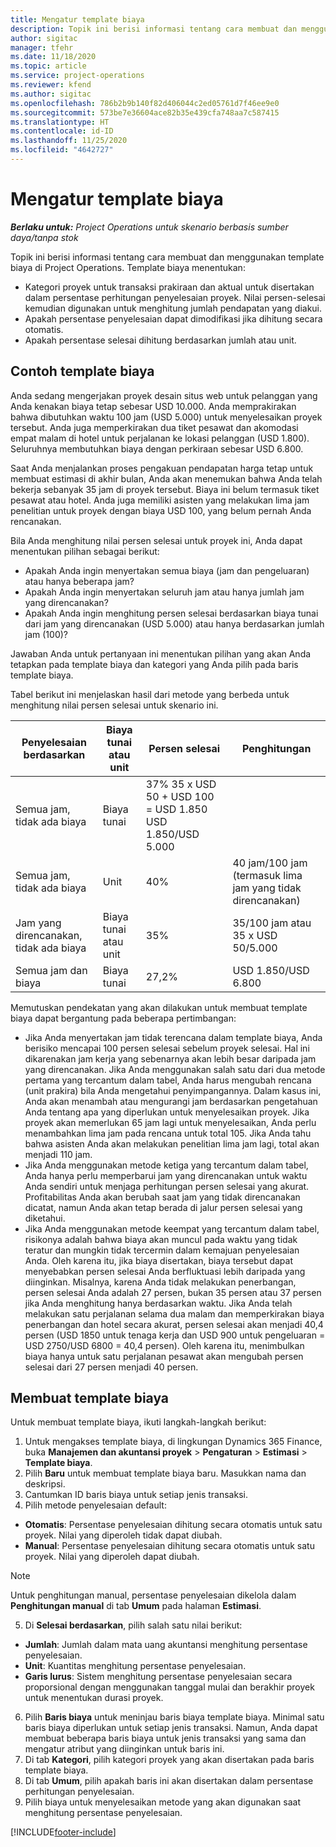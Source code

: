 ```yaml
---
title: Mengatur template biaya
description: Topik ini berisi informasi tentang cara membuat dan menggunakan template biaya di Project Operations.
author: sigitac
manager: tfehr
ms.date: 11/18/2020
ms.topic: article
ms.service: project-operations
ms.reviewer: kfend
ms.author: sigitac
ms.openlocfilehash: 786b2b9b140f82d406044c2ed05761d7f46ee9e0
ms.sourcegitcommit: 573be7e36604ace82b35e439cfa748aa7c587415
ms.translationtype: HT
ms.contentlocale: id-ID
ms.lasthandoff: 11/25/2020
ms.locfileid: "4642727"
---
```

# <a name="set-up-cost-templates"></a>Mengatur template biaya

_**Berlaku untuk:** Project Operations untuk skenario berbasis sumber daya/tanpa stok_


Topik ini berisi informasi tentang cara membuat dan menggunakan template biaya di Project Operations. Template biaya menentukan:

- Kategori proyek untuk transaksi prakiraan dan aktual untuk disertakan dalam persentase perhitungan penyelesaian proyek. Nilai persen-selesai kemudian digunakan untuk menghitung jumlah pendapatan yang diakui.
- Apakah persentase penyelesaian dapat dimodifikasi jika dihitung secara otomatis.
- Apakah persentase selesai dihitung berdasarkan jumlah atau unit.

## <a name="cost-template-example"></a>Contoh template biaya

Anda sedang mengerjakan proyek desain situs web untuk pelanggan yang Anda kenakan biaya tetap sebesar USD 10.000. Anda memprakirakan bahwa dibutuhkan waktu 100 jam (USD 5.000) untuk menyelesaikan proyek tersebut. Anda juga memperkirakan dua tiket pesawat dan akomodasi empat malam di hotel untuk perjalanan ke lokasi pelanggan (USD 1.800). Seluruhnya membutuhkan biaya dengan perkiraan sebesar USD 6.800.

Saat Anda menjalankan proses pengakuan pendapatan harga tetap untuk membuat estimasi di akhir bulan, Anda akan menemukan bahwa Anda telah bekerja sebanyak 35 jam di proyek tersebut. Biaya ini belum termasuk tiket pesawat atau hotel. Anda juga memiliki asisten yang melakukan lima jam penelitian untuk proyek dengan biaya USD 100, yang belum pernah Anda rencanakan.

Bila Anda menghitung nilai persen selesai untuk proyek ini, Anda dapat menentukan pilihan sebagai berikut:

- Apakah Anda ingin menyertakan semua biaya (jam dan pengeluaran) atau hanya beberapa jam?
- Apakah Anda ingin menyertakan seluruh jam atau hanya jumlah jam yang direncanakan?
- Apakah Anda ingin menghitung persen selesai berdasarkan biaya tunai dari jam yang direncanakan (USD 5.000) atau hanya berdasarkan jumlah jam (100)?

Jawaban Anda untuk pertanyaan ini menentukan pilihan yang akan Anda tetapkan pada template biaya dan kategori yang Anda pilih pada baris template biaya.

Tabel berikut ini menjelaskan hasil dari metode yang berbeda untuk menghitung nilai persen selesai untuk skenario ini.

| Penyelesaian berdasarkan | Biaya tunai atau unit | Persen selesai | Penghitungan |
| --- | --- | --- | --- |
| Semua jam, tidak ada biaya | Biaya tunai | 37% 35 x USD 50 + USD 100 = USD 1.850 USD 1.850/USD 5.000 |
| Semua jam, tidak ada biaya | Unit | 40% | 40 jam/100 jam (termasuk lima jam yang tidak direncanakan) |
| Jam yang direncanakan, tidak ada biaya | Biaya tunai atau unit | 35% | 35/100 jam atau 35 x USD 50/5.000 |
| Semua jam dan biaya | Biaya tunai | 27,2% | USD 1.850/USD 6.800 |

Memutuskan pendekatan yang akan dilakukan untuk membuat template biaya dapat bergantung pada beberapa pertimbangan:

- Jika Anda menyertakan jam tidak terencana dalam template biaya, Anda berisiko mencapai 100 persen selesai sebelum proyek selesai. Hal ini dikarenakan jam kerja yang sebenarnya akan lebih besar daripada jam yang direncanakan. Jika Anda menggunakan salah satu dari dua metode pertama yang tercantum dalam tabel, Anda harus mengubah rencana (unit prakira) bila Anda mengetahui penyimpangannya. Dalam kasus ini, Anda akan menambah atau mengurangi jam berdasarkan pengetahuan Anda tentang apa yang diperlukan untuk menyelesaikan proyek. Jika proyek akan memerlukan 65 jam lagi untuk menyelesaikan, Anda perlu menambahkan lima jam pada rencana untuk total 105. Jika Anda tahu bahwa asisten Anda akan melakukan penelitian lima jam lagi, total akan menjadi 110 jam.
- Jika Anda menggunakan metode ketiga yang tercantum dalam tabel, Anda hanya perlu memperbarui jam yang direncanakan untuk waktu Anda sendiri untuk menjaga perhitungan persen selesai yang akurat. Profitabilitas Anda akan berubah saat jam yang tidak direncanakan dicatat, namun Anda akan tetap berada di jalur persen selesai yang diketahui.
- Jika Anda menggunakan metode keempat yang tercantum dalam tabel, risikonya adalah bahwa biaya akan muncul pada waktu yang tidak teratur dan mungkin tidak tercermin dalam kemajuan penyelesaian Anda. Oleh karena itu, jika biaya disertakan, biaya tersebut dapat menyebabkan persen selesai Anda berfluktuasi lebih daripada yang diinginkan. Misalnya, karena Anda tidak melakukan penerbangan, persen selesai Anda adalah 27 persen, bukan 35 persen atau 37 persen jika Anda menghitung hanya berdasarkan waktu. Jika Anda telah melakukan satu perjalanan selama dua malam dan memperkirakan biaya penerbangan dan hotel secara akurat, persen selesai akan menjadi 40,4 persen (USD 1850 untuk tenaga kerja dan USD 900 untuk pengeluaran = USD 2750/USD 6800 = 40,4 persen). Oleh karena itu, menimbulkan biaya hanya untuk satu perjalanan pesawat akan mengubah persen selesai dari 27 persen menjadi 40 persen.

## <a name="create-cost-templates"></a>Membuat template biaya
Untuk membuat template biaya, ikuti langkah-langkah berikut:

1. Untuk mengakses template biaya, di lingkungan Dynamics 365 Finance, buka **Manajemen dan akuntansi proyek** > **Pengaturan** > **Estimasi** > **Template biaya**.
2. Pilih **Baru** untuk membuat template biaya baru. Masukkan nama dan deskripsi.
3. Cantumkan ID baris biaya untuk setiap jenis transaksi.
4. Pilih metode penyelesaian default:

  - **Otomatis**: Persentase penyelesaian dihitung secara otomatis untuk satu proyek. Nilai yang diperoleh tidak dapat diubah.
  - **Manual**: Persentase penyelesaian dihitung secara otomatis untuk satu proyek. Nilai yang diperoleh dapat diubah.

  > [!NOTE]
  > Untuk penghitungan manual, persentase penyelesaian dikelola dalam **Penghitungan manual** di tab **Umum** pada halaman **Estimasi**.

5. Di **Selesai berdasarkan**, pilih salah satu nilai berikut:

  - **Jumlah**: Jumlah dalam mata uang akuntansi menghitung persentase penyelesaian.
  - **Unit**: Kuantitas menghitung persentase penyelesaian.
  - **Garis lurus**: Sistem menghitung persentase penyelesaian secara proporsional dengan menggunakan tanggal mulai dan berakhir proyek untuk menentukan durasi proyek.

6. Pilih **Baris biaya** untuk meninjau baris biaya template biaya. Minimal satu baris biaya diperlukan untuk setiap jenis transaksi. Namun, Anda dapat membuat beberapa baris biaya untuk jenis transaksi yang sama dan mengatur atribut yang diinginkan untuk baris ini.
7. Di tab **Kategori**, pilih kategori proyek yang akan disertakan pada baris template biaya.
8. Di tab **Umum**, pilih apakah baris ini akan disertakan dalam persentase perhitungan penyelesaian.
9. Pilih biaya untuk menyelesaikan metode yang akan digunakan saat menghitung persentase penyelesaian.


[!INCLUDE[footer-include](../includes/footer-banner.md)]